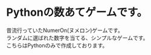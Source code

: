 # Pythonの数あてゲームです。
昔流行っていたNumerOn(ヌメロン)ゲームです。<br>
ランダムに選ばれた数字を当てる、シンプルなゲームです。<br>
こちらはPythonのみで作成しております。<br>
